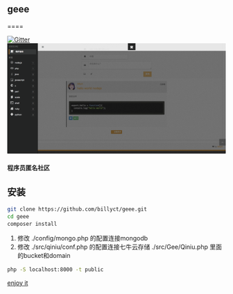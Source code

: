 ## geee
====

[![Gitter](https://badges.gitter.im/Join%20Chat.svg)](https://gitter.im/billyct/geee?utm_source=badge&utm_medium=badge&utm_campaign=pr-badge&utm_content=badge)
![image](https://github.com/billyct/geee/raw/master/screenshots/geee.png)
#### 程序员匿名社区



安装
-------
```bash
git clone https://github.com/billyct/geee.git
cd geee
composer install
```

1. 修改  ./config/mongo.php 的配置连接mongodb
2. 修改 ./src/qiniu/conf.php 的配置连接七牛云存储
   ./src/Gee/Qiniu.php 里面的bucket和domain


```bash
php -S localhost:8000 -t public
```


[enjoy it](http://localhost:8000)
